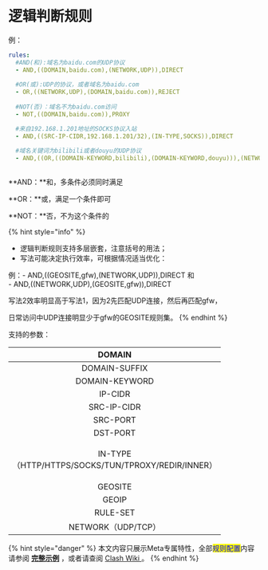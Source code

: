 # 逻辑判断规则

例：

```yaml
rules:
  #AND(和):域名为baidu.com的UDP协议
  - AND,((DOMAIN,baidu.com),(NETWORK,UDP)),DIRECT
  
  #OR(或):UDP的协议，或者域名为baidu.com
  - OR,((NETWORK,UDP),(DOMAIN,baidu.com)),REJECT
  
  #NOT(否)：域名不为baidu.com访问
  - NOT,((DOMAIN,baidu.com)),PROXY

  #来自192.168.1.201地址的SOCKS协议入站
  - AND,((SRC-IP-CIDR,192.168.1.201/32),(IN-TYPE,SOCKS)),DIRECT
  
  #域名关键词为bilibili或者douyu的UDP协议
  - AND,((OR,((DOMAIN-KEYWORD,bilibili),(DOMAIN-KEYWORD,douyu))),(NETWORK,UDP)),REJECT 
  
```

**AND：**和，多条件必须同时满足

**OR：**或，满足一个条件即可

**NOT：**否，不为这个条件的

{% hint style="info" %}
* 逻辑判断规则支持多层嵌套，注意括号的用法；
* 写法可能决定执行效率，可根据情况适当优化：

&#x20;     例：- AND,((GEOSITE,gfw),(NETWORK,UDP)),DIRECT        和\
&#x20;            \- AND,((NETWORK,UDP),(GEOSITE,gfw)),DIRECT

&#x20;            写法2效率明显高于写法1，因为2先匹配UDP连接，然后再匹配gfw，

&#x20;            日常访问中UDP连接明显少于gfw的GEOSITE规则集。
{% endhint %}

支持的参数：

|                            DOMAIN                           |
| :---------------------------------------------------------: |
|                        DOMAIN-SUFFIX                        |
|                        DOMAIN-KEYWORD                       |
|                           IP-CIDR                           |
|                         SRC-IP-CIDR                         |
|                           SRC-PORT                          |
|                           DST-PORT                          |
| <p>IN-TYPE<br>（HTTP/HTTPS/SOCKS/TUN/TPROXY/REDIR/INNER）</p> |
|                           GEOSITE                           |
|                            GEOIP                            |
|                           RULE-SET                          |
|                       NETWORK（UDP/TCP）                      |



{% hint style="danger" %}
本文内容只展示Meta专属特性，全部<mark style="color:blue;">规则配置</mark>内容请参阅 [**完整示例**](../../example/ex1.md#gui-ze-pei-zhi) ，或者请查阅 [Clash Wiki ](https://lancellc.gitbook.io/clash/clash-config-file/rules)。
{% endhint %}
